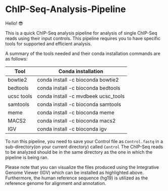 # ChIP-Seq-Analysis-Pipeline

Hello! :sunglasses: 

This is a quick ChIP-Seq analysis pipeline for analysis of single ChIP-Seq reads using their input controls.
This pipeline requires you to have specific tools for supported and efficient analysis.

A summary of the tools needed and their conda installation commands are as follows:

| Tool | Conda installation |
|------|--------------------|
| bowtie2 | conda install -c bioconda bowtie2 |
| bedtools | conda install -c bioconda bedtools |
| ucsc tools | conda install -c mvdbeek ucsc_tools |
| samtools | conda install -c bioconda samtools |
| meme | conda install -c bioconda meme |
| MACS2 | conda install -c bioconda macs2 |
| IGV | conda install -c bioconda igv |

To run this pipeline, you need to save your Control file as ```Control.fastq``` in a sub-directory(on your current directory) called ```Control```
The ChIP-Seq reads to be analyzed should be in the same directory as the one in which the pipeline is being ran.

Please note that you can visualize the files produced using the Integrative Genome Viewer (IGV) which can be installed as highlighted above.
Furthermore, the human reference sequence (hg19) is utilized as the reference genome for alignment and annotation. 

